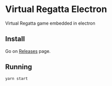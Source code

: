 # Virtual Regatta Electron

Virtual Regatta game embedded in electron

## Install

Go on [Releases](https://github.com/angelodlfrtr/virtual-regatta-electron/releases) page.

## Running

```sh
yarn start
```
